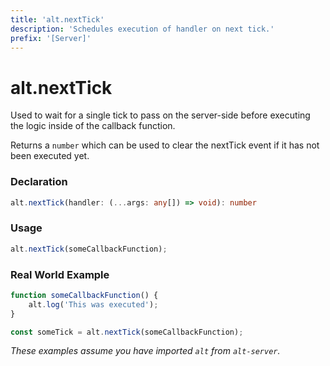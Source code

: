 ```yaml
---
title: 'alt.nextTick'
description: 'Schedules execution of handler on next tick.'
prefix: '[Server]'
---
```


# alt.nextTick

Used to wait for a single tick to pass on the server-side before executing the logic inside of the callback function.

Returns a `number` which can be used to clear the nextTick event if it has not been executed yet.

### Declaration

```typescript
alt.nextTick(handler: (...args: any[]) => void): number
```

### Usage

```js
alt.nextTick(someCallbackFunction);
```

### Real World Example

```js
function someCallbackFunction() {
    alt.log('This was executed');
}

const someTick = alt.nextTick(someCallbackFunction);
```

_These examples assume you have imported `alt` from `alt-server`._
